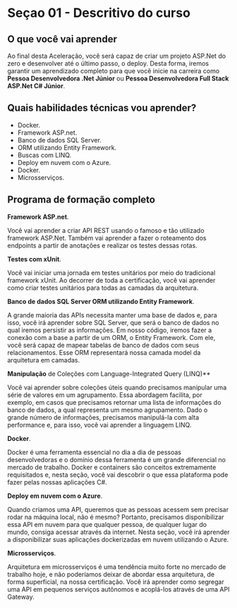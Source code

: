 # Seçao 01 - Descritivo do curso

## O que você vai aprender

Ao final desta Aceleração, você será capaz de criar um projeto ASP.Net do zero e desenvolver até o último passo, o deploy. Desta forma, iremos garantir um aprendizado completo para que você inicie na carreira como **Pessoa Desenvolvedora .Net Júnior** ou **Pessoa Desenvolvedora Full Stack ASP.Net C# Júnior**.

## Quais habilidades técnicas vou aprender?

- Docker.
- Framework ASP.net.
- Banco de dados SQL Server.
- ORM utilizando Entity Framework.
- Buscas com LINQ.
- Deploy em nuvem com o Azure.
- Docker.
- Microsserviços.

## Programa de formação completo

**Framework ASP.net**.

Você vai aprender a criar API REST usando o famoso e tão utilizado framework ASP.Net. Também vai aprender a fazer o roteamento dos endpoints a partir de anotações e realizar os testes dessas rotas.

**Testes com xUnit**.

Você vai iniciar uma jornada em testes unitários por meio do tradicional framework xUnit. Ao decorrer de toda a certificação, você vai aprender como criar testes unitários para todas as camadas da arquitetura.

**Banco de dados SQL Server ORM utilizando Entity Framework**.

A grande maioria das APIs necessita manter uma base de dados e, para isso, você irá aprender sobre SQL Server, que será o banco de dados no qual iremos persistir as informações. Em nosso código, iremos fazer a conexão com a base a partir de um ORM, o Entity Framework. Com ele, você será capaz de mapear tabelas de banco de dados com seus relacionamentos. Esse ORM representará nossa camada model da arquitetura em camadas.

**Manipulação** de Coleções com Language-Integrated Query (LINQ)**

Você vai aprender sobre coleções úteis quando precisamos manipular uma série de valores em um agrupamento. Essa abordagem facilita, por exemplo, em casos que precisamos retornar uma lista de informações do banco de dados, a qual representa um mesmo agrupamento. Dado o grande número de informações, precisamos manipulá-la com alta performance e, para isso, você vai aprender a linguagem LINQ.

**Docker**.

Docker é uma ferramenta essencial no dia a dia de pessoas desenvolvedoras e o domínio dessa ferramenta é um grande diferencial no mercado de trabalho. Docker e containers são conceitos extremamente requisitados e, nesta seção, você vai descobrir o que essa plataforma pode fazer pelas nossas aplicações C#.

**Deploy em nuvem com o Azure**.

Quando criamos uma API, queremos que as pessoas acessem sem precisar rodar na máquina local, não é mesmo? Portanto, precisamos disponibilizar essa API em nuvem para que qualquer pessoa, de qualquer lugar do mundo, consiga acessar através da internet. Nesta seção, você irá aprender a disponibilizar suas aplicações dockerizadas em nuvem utilizando o Azure.

**Microsserviços**.

Arquitetura em microsserviços é uma tendência muito forte no mercado de trabalho hoje, e não poderíamos deixar de abordar essa arquitetura, de forma superficial, na nossa certificação. Você irá aprender como segregar uma API em pequenos serviços autônomos e acoplá-los através de uma API Gateway.
